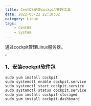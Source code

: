 ```yaml
---
title: CentOS安装cockpit管理工具
date: 2022-05-22 22:10:02
category: Linux
tags: 
    - CentOS
    - System
---
```


通过cockpit管理Linux服务器。

<img src="https://s2.loli.net/2022/06/06/AqmpcIWK7VnsbF2.png" style="zoom:33%;" />

### 1、安装cockpit软件包

```
sudo yum install cockpit
sudo systemctl enable cockpit.service
sudo systemctl start cockpit.service
sudo systemctl status cockpit.service
sudo yum install cockpit-storaged
sudo yum install cockpit-dashboard
```

